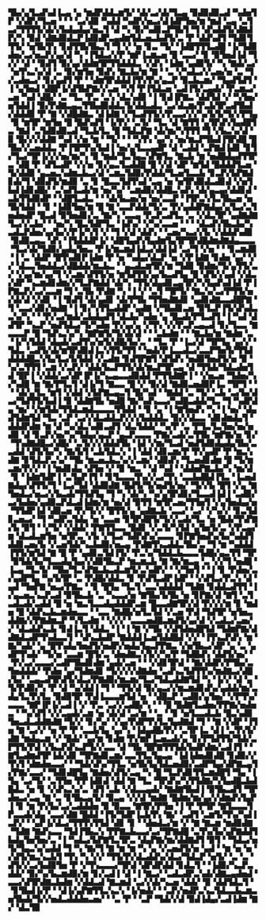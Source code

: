 ▜▙▞▄▜▃▟▚▟▐▃▄▝▄▝▆▟▛▟▟▃▆▜▞▝▟▞▃▞▟▞▜▃▄▝▉▟▉▟▉▃▟▝▚▟▅▜▛▝▞▟▛▞▜▃▅▝▝▝▝▃▞▟▉▝▚▟▟▝▚▟▛▞▅▃▞▟▐▟▛▜▅▞▆▝▆▟▝▃▄▝▃▜▃▞▜▜▜▜▞▟▞▞▙▟▄▟▄▞▅▃▜▝▟▝▚▝▉▞▚▟▊▃▛▜▙▜▝▜▝▟▚▟▟▜▞▟▇▟▛▞▚▝▉▟▝▟▇▟▉▟▃▛▐▟▉▟▛▃▄▟▆▜▟▃▅▃▙▟▜▞▃▝▛▝▟▟▚▟▜▝▜▟▊▜▜▜▞▝▅▜▙▜▚▝▊▟▜▜▙▜▙▃▜▝▜▝▞▝▅▝▊▃▝▜▞▝▐▟█▜▜▜▃▟█▝▐▞▜▟▉▟▅▞▃▞▅▃▛▞▄▞▟▝▚▝▐▜▟▃▞▞▛▝▆▛▐▃▆▃▅▝█▝▃▃▞▝▊▝▉▜▅▟▐▟▝▜▞▞▝▟▝▝▉▟▜▝▉▞▄▞▟▟▆▜▛▜▜▟▟▟▃▝▞▟▚▝▐▟▆▝▄▟▉▜▞▝▚▝▇▟▞▃▞▝▅▜▚▃▚▞▟▝▃▝▉▞▆▜▅▝▉▟▚▝▇▃▙▞▆▝▇▝▝▃▝▞▚▟▃▞▞▃▅▞▅▝▃▝▜▞▃▟▅▃▞▝▊▞▄▟▜▝▛▝▝▟▆▜▛▟▟▟▐▜▚▜▚▞▄▃▛▝▉▃▙▃▆▞▝▜▄▟▜▟▜▝▐▝▄▜▅▟▝▟█▛▐▞▟▜▙▛▇▞▞▃▅▝▚▜▝▛▐▜▟▃▅▝▃▟▐▜▞▃▄▟▞▝▛▃▆▃▞▃▅▝▚▟▝▟█▞▝▃▝▜▃▝▛▃▝▃▚▝▟▃▚▟▉▝▐▝▊▟▐▛▇▃▝▟▟▜▟▝▞▝▚▜▅▞▅▜▟▟▐▝▉▞▛▟▇▃▄▃▜▜▙▟▉▟▟▃▜▞▟▟▃▟▃▝▃▞▟▃▆▞▛▃▙▜▛▃▟▜▙▟▞▟▟▟▉▝▛▝▇▝▞▟█▟▇▃▝▟▐▟▇▝▞▜▃▟▜▜▞▞▛▃▃▞▞▞▚▞▙▜▞▜▞▞▛▜▄▝▉▝▆▜▛▝▆▜▅▝█▝█▟▚▟▜▝▐▞▛▞▝▃▜▞▝▜▃▝▟▝▇▜▜▝▄▜▛▟▚▜▄▟█▜▃▝▇▟▝▃▜▟▉▟▉▃▟▝▜▃▙▜▃▝█▝▜▟▃▛▇▝▟▞▆▞▚▜▜▜▝▜▝▞▙▃▚▞▟▝▉▝█▞▞▞▟▟▇▝▚▟▝▞▅▝▆▝▝▜▞▝▝▝▚▜▚▝▄▞▚▝▅▞▆▃▛▜▙▟▐▜▛▟█▝█▜▙▞▞▃▅▟▟▃▝▛▐▜▛▜▚▞▙▟▐▝▅▞▄▜▃▃▄▟▛▝▟▝▃▟▟▝▃▛▇▟▐▟▊▝▊▜▞▜▃▞▜▛▐▞▞▞▅▞▆▞▚▝▉▝▆▟▞▜▃▜▄▃▚▛▇▜▃▝▇▃▙▝▆▝▅▟█▟▄▟▜▜▛▃▝▟█▝▛▝▟▜▃▟▛▝▞▞▅▝▊▞▄▃▜▃▟▟█▝█▝▞▟▝▟▛▝▆▜▟▝█▟▟▟▜▃▅▝▜▞▟▟▉▝▄▃▅▃▚▟▆▃▙▃▞▟▝▃▆▃▜▟▉▞▛▟▟▞▜▃▅▜▃▃▙▝▊▃▛▞▙▛▇▟▊▟▞▜▝▟▉▟▜▞▆▟▉▝▃▝▊▝█▃▃▜▟▜▚▟▝▃▄▝▅▝▅▜▛▟▉▟▃▟▊▟▝▞▅▜▙▟▐▟▊▟█▞▝▃▚▟▜▃▟▞▆▝▅▞▚▞▝▃▆▟▉▞▟▟█▃▚▟▚▝▟▞▄▃▄▞▟▟▊▟▝▃▙▜▜▟▉▟▛▝▝▟█▜▃▟▃▝▝▝▟▞▙▃▅▞▅▝▅▞▃▃▛▝▐▜▛▃▚▜▃▜▙▃▅▝▅▜▙▜▟▟▝▝▊▝▐▟▉▜▅▞▆▝█▝▇▝▃▃▛▟▟▞▜▞▃▝▛▞▄▟▟▛▇▟▄▞▄▜▃▞▃▜▅▟▅▟▛▝█▃▟▝▉▜▅▟▊▞▃▝▇▞▚▝▃▃▄▝▛▃▛▃▟▜▃▝▃▝▞▟▃▜▛▝▄▟▇▟▇▜▃▞▞▃▙▞▝▝▅▞▚▝█▃▜▟▛▜▃▝▐▟▚▞▝▞▚▞▃▃▅▝▝▝▝▟▃▟▚▜▙▃▙▞▚▃▟▃▛▟▅▞▄▞▙▞▞▛▐▞▚▜▝▞▝▜▝▞▟▝▟▟▚▝▝▃▅▞▚▃▞▞▙▝▞▟▟▟▚▟▉▝▉▟▉▃▄▃▝▟▚▝▐▜▟▟▟▛▐▞▝▟█▜▄▟▚▜▄▟▆▜▄▜▛▜▛▟█▟▆▟▇▟▄▃▃▃▝▜▃▞▟▞▜▟▉▞▄▟▄▜▅▃▝▛▐▞▆▃▆▟▐▟▃▞▟▟▐▟▝▃▞▜▝▞▅▝▝▝▊▃▆▟▉▝▐▝▃▝▟▟▛▝█▜▚▟▊▛▐▟▆▝▛▝▅▝▚▟▄▞▟▃▛▝▅▝▞▛▐▟▇▝▊▟▅▝▄▞▝▞▞▝▟▃▃▜▅▟▟▃▞▟█▟▟▞▆▃▙▃▝▝▄▃▟▃▆▜▛▞▆▝▜▟▉▝▉▟▆▞▜▞▄▜▜▞▃▞▝▞▄▞▆▞▄▞▜▝▞▃▆▞▟▜▜▞▅▝▆▜▟▜▜▞▄▞▙▃▟▜▄▝█▝▟▜▞▞▄▟▝▞▟▃▞▟▛▝▚▃▆▟▊▟▆▞▞▜▃▛▇▟▟▝▟▞▚▝▜▜▞▟▄▟▊▃▄▜▛▞▚▜▄▟▚▟▐▟▝▛▐▛▇▃▛▞▃▞▃▃▆▝▜▝▃▜▙▝▛▟▇▝▚▝▐▝▞▝▃▜▝▜▛▜▞▝▇▃▚▞▃▞▛▜▜▞▅▞▟▞▟▝▞▟▊▝▐▝▉▟▜▝▟▞▄▟▊▝▟▞▛▜▙▝▜▜▅▟▇▟▊▝▄▟▊▟▇▃▃▟█▛▇▝▜▝▃▃▞▟▊▞▅▟▇▝▐▝▊▞▚▜▜▃▟▟▛▝▄▟▇▝▞▜▙▟▊▃▅▝▉▜▃▛▐▜▞▟▚▟▃▃▚▞▚▝▝▝▛▞▃▞▆▟▞▃▙▟▄▟▜▝▟▃▙▞▚▟▅▝▄▝█▃▟▞▛▜▃▟▜▝▐▝▚▟▝▟▟▜▛▝▚▃▛▝▅▟▜▟▃▞▜▞▚▟▅▝▛▞▄▞▄▝▞▜▚▝▞▞▛▃▛▃▄▃▟▝▊▞▜▃▃▝▇▃▃▃▛▝█▝▜▟▚▃▚▞▚▝▇▛▇▜▞▜▞▟▞▟▝▝▝▃▙▟▆▝▝▝▇▃▙▞▆▝▇▟▆▝▃▝▐▞▚▜▟▟▝▟▄▟▞▃▟▜▚▞▅▜▞▟█▞▙▞▃▝▝▜▃▝▛▝▐▃▞▟▝▜▛▜▄▝▄▞▞▝▜▟▃▝▃▟▜▞▟▞▆▜▛▟▉▟▐▃▚▜▜▞▜▜▝▝▅▟▞▛▐▃▃▟▃▞▃▃▛▜▅▜▞▜▜▟▟▟▟▟█▃▚▜▄▜▃▞▙▜▟▟▝▞▃▟▆▝▊▟▜▛▇▜▝▟▜▟▚▝▅▟▉▜▅▟▜▞▅▝▉▝▚▞▃▜▜▜▝▃▆▝▞▃▛▞▝▟▟▞▙▃▛▜▜▞▟▞▆▃▛▜▛▃▄▝▟▝▜▜▟▞▜▟▃▟▅▜▟▝█▛▐▝▞▟▟▞▃▞▟▛▐▛▐▞▚▃▄▃▃▟▉▟▟▝▛▜▜▟▇▛▐▝▝▞▅▃▅▝▜▟▅▞▚▞▚▟█▝▆▝▇▞▛▜▃▜▝▟▐▞▜▝▇▃▃▝█▝▞▝▉▞▟▝▇▟▉▃▅▟▉▛▐▃▝▜▛▜▝▝▝▝▟▞▄▜▃▝▆▜▝▞▟▟▝▞▙▛▇▃▄▃▜▝█▞▚▟▝▝▇▟▟▝▃▝▜▞▝▃▙▝▃▞▙▞▟▃▞▜▟▜▜▞▙▟▐▝▉▝▟▟▇▜▙▝▅▟█▝▇▞▚▟▚▃▃▞▚▟█▃▟▟▞▜▃▝▜▝▚▟▛▟▄▝▆▞▝▞▆▜▟▞▜▜▟▃▆▟▃▃▃▃▜▜▟▟▝▝▊▝▄▝▐▝▇▜▅▟▚▝▚▝▐▝▅▞▝▟▄▟▜▟▆▜▟▝▜▃▝▃▛▝▃▞▞▟▃▟▟▃▛▞▞▞▙▟▟▟▃▝▉▞▞▟▃▃▝▟▊▟▆▟▄▜▝▟▟▟▛▟▆▝▆▝▟▝▚▞▟▃▚▟▊▃▟▜▝▟▃▜▟▟▞▝▚▞▛▝▃▝▛▜▃▜▃▜▅▞▅▞▅▟▉▝▟▝▊▃▛▞▅▞▚▞▜▟▄▞▄▃▛▝▄▃▛▃▃▃▝▛▇▞▃▟▞▃▜▜▙▝▆▛▇▞▅▝▊▞▝▜▚▟▇▟█▃▞▟█▞▝▃▜▞▞▞▟▟▟▜▙▝▐▟▝▞▆▞▜▃▟▝▅▟▜▟▉▟▄▟▄▜▙▞▃▃▟▟▝▟▜▞▙▞▚▝▇▞▙▜▝▃▙▜▟▃▚▝▐▝▟▟▝▟▊▃▆▞▛▝▛▞▄▟▛▝▛▝▆▃▚▟▇▝▊▜▟▃▛▃▚▞▝▜▙▝▆▃▅▃▙▃▚▞▞▃▆▞▝▟▉▟▚▝▜▃▅▟▊▟▆▝█▝▜▞▆▃▆▞▛▞▞▝▐▝▆▟▊▟▄▝▟▜▅▝▞▝▉▝▆▃▝▝▟▝▚▟▝▝▟▟▅▛▇▃▙▞▚▝▆▞▟▝▊▝▐▟▆▜▟▛▐▝▃▜▄▛▐▜▝▝▊▜▃▃▃▜▚▞▞▃▞▜▚▝▃▃▙▟█▟▐▜▃▝▐▃▅▟▇▟▄▞▟▜▜▞▜▝▐▃▞▜▟▝▟▟▉▟▇▝█▟▜▞▜▞▅▟▜▞▅▞▝▜▞▞▙▝█▜▝▞▄▝▇▜▅▟▃▞▅▃▞▞▙▃▟▞▜▜▟▜▄▝▜▝▚▝▟▞▚▝▚▞▄▜▛▟▊▞▜▃▃▟▐▟▐▝▃▟▉▞▃▞▙▟▅▞▄▟▉▃▛▟▃▟▐▟▆▞▆▝▅▞▟▝▉▜▜▝▆▜▛▃▅▞▜▜▅▜▝▞▄▜▅▟▄▞▅▝▜▜▟▛▐▟▝▟▉▃▅▝▛▞▜▞▞▝█▜▜▞▄▝▄▟▇▃▙▝▃▃▞▝▃▞▝▞▚▞▞▝▊▃▜▟▊▃▅▃▞▝▜▝▚▟▛▃▜▟▄▝▅▝▃▃▅▝▊▜▛▟█▜▞▜▞▞▃▟▞▜▃▝▅▝█▟▞▜▚▛▇▞▙▝▉▜▝▝▞▜▞▝▞▟▟▞▝▛▇▜▜▃▃▝█▟▊▝▞▃▜▞▚▜▟▝▄▜▅▜▞▃▝▞▛▃▄▞▆▝▟▃▟▃▆▜▅▝▅▜▛▃▝▞▙▝▞▜▃▞▜▟▛▟▚▞▃▃▃▝▊▛▇▜▅▟▚▞▙▞▚▟▟▜▟▟▊▃▅▞▙▝▞▃▅▜▟▞▚▃▙▟▉▞▅▃▄▝▛▟▇▜▚▃▟▟▃▜▙▞▃▝▜▝▆▝▚▟▟▟▐▜▜▞▆▜▟▝▇▝█▝▛▝▄▟▊▃▜▟▐▜▞▝▛▃▚▞▜▟▟▃▙▃▃▃▜▟█▞▄▃▜▜▝▜▛▝▉▜▟▞▙▞▜▃▃▟▄▜▄▞▞▟▉▜▙▃▛▝▆▃▆▃▙▝▇▝▇▞▆▃▄▝▃▝▞▞▜▝▅▟█▝▐▃▄▝▜▃▜▞▝▜▙▞▜▃▚▛▇▃▙▃▟▃▆▜▞▃▚▟▛▞▝▝▞▜▅▜▝▝▐▝▊▝▛▟▅▞▃▞▄▟▛▜▄▝▚▞▙▜▛▝▃▝▛▟█▞▟▟▃▝▊▝▛▟▜▃▟▛▐▟▛▝▝▞▟▜▃▞▛▃▚▝▟▝▄▟▝▜▅▛▇▝▅▃▞▛▇▃▝▝▊▝█▜▄▝▜▃▜▝▃▃▚▟▟▟▟▝▜▟▇▝▊▟▟▃▟▜▜▝▐▞▄▃▅▃▚▃▛▃▟▝▉▜▙▃▙▝▃▝▚▃▃▞▅▝▇▜▙▞▙▜▙▝▅▝▊▛▇▞▟▝▇▜▝▃▜▃▟▃▟▞▃▟▟▝█▝▅▝▆▃▜▃▃▟▄▟▟▟▛▃▆▝█▃▃▟▇▜▛▞▟▝▛▞▞▞▆▝▊▝▆▟▅▝█▝▟▟▚▃▙▃▆▟▅▃▃▝▝▃▃▝▇▟█▞▅▜▃▜▟▝▞▃▅▝▛▟▝▜▟▜▛▝▅▜▅▃▟▟▇▞▞▛▇▟▆▃▛▝▚▜▃▟▆▝▝▞▞▞▝▃▃▃▅▟█▃▆▟▜▞▄▞▟▝▞▃▟▃▞▃▅▞▞▝▟▃▟▟▚▃▙▝▊▟▐▃▜▝▟▟▃▝▐▝▐▝▇▝▞▜▙▝▞▟▜▟▅▟█▜▟▝▜▟▆▛▇▞▟▟▇▟▃▟▛▜▚▟▃▃▜▝▝▟▚▃▙▟▛▝▇▟▟▟▐▃▅▜▟▟█▟▝▞▞▝▐▜▚▃▛▟▚▝▆▝▇▞▚▟▞▝▄▝█▜▚▟▄▜▅▟▜▞▅▟▛▞▅▟▄▜▄▃▛▛▇▃▝▞▅▜▙▃▞▟▛▝▄▝▃▝▄▟▛▜▚▟▞▝▜▞▅▝▃▃▆▝█▜▞▃▝▟▅▟▇▃▚▜▞▞▚▞▛▝▜▟█▟▚▝▟▟▜▞▅▞▝▝▛▞▃▞▃▃▃▞▃▟▛▜▙▟▊▟▆▝▄▟▞▃▅▝▝▝▞▟▊▜▛▟▝▝▇▞▟▟▛▞▛▜▙▞▃▜▅▟▟▟▞▝▛▟▅▝▄▞▜▟▆▟▊▝▜▞▞▞▞▟▇▟▅▝▃▟▚▃▜▟▜▜▚▞▆▟▇▃▞▟█▞▙▞▝▃▄▃▟▜▛▟▜▞▟▃▞▛▇▟▉▞▆▃▆▞▜▃▞▜▟▃▟▟▇▜▟▝▚▝▐▞▞▝▟▝▄▝▜▞▛▟▉▞▚▝▛▝▟▝▚▞▟▟▐▝▜▝▝▜▜▞▟▝▉▞▄▃▞▞▆▃▆▟▊▟▚▞▄▟▟▞▆▞▃▟▄▜▃▜▚▜▃▝▉▟▉▜▛▝▛▟▐▃▃▃▆▜▟▝▅▝▝▟█▃▛▝▃▟▉▞▄▜▅▞▝▞▛▜▚▞▃▃▃▝▇▛▐▛▐▞▃▟▐▝▞▝▛▃▝▃▞▞▃▟█▞▚▝▝▝█▝█▟▇▜▃▟▅▞▛▛▇▞▅▟▅▃▝▝▚▞▟▜▝▞▞▃▄▟▞▃▆▝▅▝▟▞▟▝▃▞▆▝▝▃▝▝▊▝▅▜▃▃▟▃▙▝█▃▚▟▉▜▅▃▟▃▟▟▇▟▇▝▜▞▞▝▊▞▚▞▝▞▄▞▛▟▛▜▚▜▃▜▄▟▇▟▝▜▝▝▇▝▞▟▛▝▐▜▅▝▇▝▃▞▞▝▅▝▛▝▛▝▃▃▙▜▄▝▄▞▚▝▐▟▄▟█▞▛▞▝▃▜▛▐▃▝▟▐▝▃▜▚▜▞▟▇▝▆▟▄▃▆▝▞▝█▟▞▝▄▞▆▝▊▟▆▝▛▞▆▛▐▃▅▃▟▞▄▝▊▞▛▜▟▜▜▞▜▟▞▃▛▜▜▞▛▟▝▞▙▃▛▟▚▃▛▜▞▞▃▃▝▟▝▜▙▝█▛▇▜▜▜▟▞▙▟▛▟▆▞▃▟▐▜▝▝▇▜▃▟▆▟▜▛▐▟▞▟▊▝▜▛▇▟▊▃▆▞▃▃▜▜▃▜▄▃▄▝▐▟▐▟▅▟▊▟█▝▊▟▉▞▞▜▚▜▝▟▆▟▅▃▃▞▝▝▜▟▞▟▚▞▜▜▃▝▅▜▙▜▄▜▟▃▅▟▉▞▃▟▛▜▄▞▟▛▇▃▄▜▞▛▇▞▃▃▞▝▜▟▊▟█▜▄▝▇▟▅▞▟▜▞▃▄▝▚▝█▝▜▃▛▟▊▜▜▃▆▟█▜▝▜▄▝▐▜▄▝▃▞▜▞▝▃▜▜▅▝▛▛▐▟▊▟▝▟▟▝▇▝▜▃▝▜▛▟▚▞▚▜▜▟▇▞▚▜▄▟█▃▙▟█▟▃▝▅▝▊▝▞▟▚▃▚▞▃▝▟▜▝▃▙▝▞▟▃▃▄▟▞▝▇▟▇▜▙▟▐▝▉▜▙▃▟▜▝▜▛▟▅▃▞▃▄▝▇▝▃▝▊▜▙▃▄▜▞▝▉▃▄▝▞▞▟▝▆▟▇▝█▟▆▞▆▞▄▞▞▟▆▟▚▜▄▛▐▝▊▝▆▝▛▞▙▞▃▞▃▟▟▟▅▝▉▝▉▃▃▝▇▜▛▞▛▜▅▝▐▝▛▝▛▜▛▝▇▜▃▃▃▜▛▃▃▟▞▟▄▝▃▃▞▟▇▝█▟▟▝▐▜▞▜▟▛▐▃▙▜▚▝▇▞▝▃▟▜▝▃▆▜▞▜▚▞▚▟▐▃▛▞▝▝▄▛▐▞▟▃▞▜▜▜▚▜▜▟▝▟▊▝▊▝▝▟▅▟▃▞▆▝▞▝▇▝▇▃▆▝▆▟▉▟▇▝▜▟▇▝▇▟▚▃▃▝▜▟▐▜▙▃▚▝▛▛▇▃▙▃▃▞▃▞▜▛▇▟█▝▃▜▚▞▙▞▄▛▇▟▟▜▙▟▄▜▅▜▅▞▃▝▐▝▚▟▃▞▙▛▇▜▃▜▛▃▝▟▄▛▇▞▆▞▟▟▇▟▜▝▉▜▝▝▜▟▃▞▅▜▞▜▄▃▚▞▄▟▟▝▜▝▚▝▇▞▜▝▇▝▆▝▆▝▚▝▄▝▞▃▅▟▜▞▅▝▄▟▝▝▆▝▅▝▅▝▞▟▜▞▆▃▚▃▙▜▝▜▚▝▚▝▞▞▝▜▜▞▛▞▟▃▟▟▚▞▟▃▞▜▟▃▛▝▅▜▞▝▃▝▃▝▟▜▞▞▃▞▙▟▉▜▅▝▛▝▞▜▚▃▃▃▞▜▛▟▝▟▛▟▛▟▟▝▊▟▃▜▝▝▐▟▉▞▚▃▛▃▟▟▞▝▉▞▚▞▙▃▆▟▉▞▆▝▊▞▃▟▐▝▟▝▐▝▇▃▞▝▃▟▃▟▛▃▚▟▞▟▇▃▄▟▅▟▝▃▃▞▟▜▛▟▇▃▙▟▆▝▞▟▟▃▟▝▇▃▆▟▝▃▞▞▟▞▚▃▅▝▟▟▞▝▉▝▟▟▜▟▃▜▝▝▊▜▙▟▐▞▛▝▝▟▐▞▄▛▇▜▜▃▚▃▚▝▐▞▅▟▞▝▝▃▛▞▅▟▛▃▚▃▜▟▃▃▙▃▆▃▅▜▙▟▞▜▞▞▅▟▃▟▟▟▅▃▅▞▝▝▃▝▛▝▝▃▛▝▜▟▞▞▟▝▉▟▐▟▄▞▃▟▐▟▆▝▇▞▝▟▃▜▉
